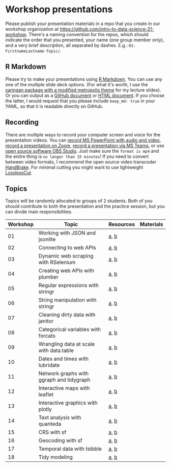 # Workshop presentations

Please publish your presentation materials in a repo that you create in our workshop organization at https://github.com/intro-to-data-science-21-workshop. There's a naming convention for the repos, which should indicate the order that you presented, your name (one group member only), and a very brief description, all separated by dashes. E.g.: `01-FirstnameLastname-Topic/`.

## R Markdown

Please try to make your presentations using [R Markdown](https://rmarkdown.rstudio.com/). You can use any one of the multiple slide deck options. (For what it's worth, I use the [xaringan package with a modified metropolis theme](https://github.com/yihui/xaringan/wiki/Themes) for my lecture slides). Or you can output as a [GitHub document](https://rmarkdown.rstudio.com/github_document_format.html) or [HTML document](https://bookdown.org/yihui/rmarkdown/html-document.html). If you choose the latter, I would request that you please include `keep_md: true` in your YAML, so that it is readable directly on GitHub.

## Recording

There are multiple ways to record your computer screen and voice for the presentation videos. You can [record MS PowerPoint with audio and video](https://www.youtube.com/watch?v=2m60HT3OMOI), [record a presentation on Zoom](https://www.youtube.com/watch?v=P6cTbnUPwfY), [record a presentation via MS Teams](https://www.youtube.com/watch?v=ymnTVklGtAY), or use [open source software OBS Studio](https://www.youtube.com/watch?v=jKgM18lOsr4). Just make sure the `format is mp4` and the entire thing is `no longer than 15 minutes`! If you need to convert between video formats, I recommend the open source video transcoder [HandBrake](https://handbrake.fr/). For minimal cutting you might want to use lightweight [LosslessCut](https://github.com/mifi/lossless-cut).


## Topics

Topics will be randomly allocated to groups of 2 students. Both of you should contribute to both the presentation and the practice session, but you can divide main responsibilities.

| Workshop | Topic | Resources | Materials |
|---------|-------|-----------|-----------|
| 01 | Working with JSON and jsonlite | [a](https://cran.r-project.org/web/packages/jsonlite/index.html), [b](https://www.json.org/json-en.html) |  | 
| 02 | Connecting to web APIs | [a](https://zapier.com/learn/apis/), [b](https://raw.githack.com/uo-ec607/lectures/master/07-web-apis/07-web-apis.html) |  | 
| 03 | Dynamic web scraping with RSelenium | [a](https://github.com/ropensci/RSelenium), [b](https://www.selenium.dev/) |  | 
| 04 | Creating web APIs with plumber | [a](https://www.rplumber.io/), [b](https://github.com/rstudio/cheatsheets/raw/master/plumber.pdf) |  |
| 05 | Regular expressions with stringr | [a](http://www.r-datacollection.com/), [b](https://github.com/rstudio/cheatsheets/raw/master/regex.pdf) |  | 
| 06 | String manipulation with stringr | [a](http://www.r-datacollection.com/), [b](https://github.com/rstudio/cheatsheets/raw/master/strings.pdf) |  | 
| 07 | Cleaning dirty data with janitor | [a](https://github.com/sfirke/janitor), [b](http://sfirke.github.io/janitor/articles/janitor.html) |  |
| 08 | Categorical variables with forcats | [a](https://forcats.tidyverse.org/), [b](https://r4ds.had.co.nz/factors.html) |  |
| 09 | Wrangling data at scale with data.table | [a](https://rdatatable.gitlab.io/data.table/), [b](https://github.com/tidyverse/dtplyr) |  |
| 10 | Dates and times with lubridate | [a](https://lubridate.tidyverse.org/), [b](https://r4ds.had.co.nz/dates-and-times.html) |  |
| 11 | Network graphs with ggraph and tidygraph | [a](https://ggraph.data-imaginist.com/), [b](https://tidygraph.data-imaginist.com/) |  |
| 12 | Interactive maps with leaflet | [a](https://rstudio.github.io/leaflet/), [b](https://leafletjs.com/reference-1.7.1.html) |  |
| 13 | Interactive graphics with plotly | [a](https://github.com/ropensci/plotly), [b](https://plotly.com/r/) |  |
| 14 | Text analysis with quanteda | [a](https://quanteda.io/), [b](https://joss.theoj.org/papers/10.21105/joss.00774) |  |
| 15 | CRS with sf | [a](https://geocompr.robinlovelace.net/spatial-class.html#crs-intro), [b](https://r-spatial.github.io/sf/index.html) |  |
| 16 | Geocoding with sf | [a](https://r-spatial.github.io/sf/index.html), [b](https://lost-stats.github.io/Geo-Spatial/geocoding.html) |  |
| 17 | Temporal data with tsibble | [a](https://tsibble.tidyverts.org/), [b](https://fable.tidyverts.org/) |  |
| 18 | Tidy modeling | [a](https://www.tidymodels.org/), [b](https://tidymodels.tidymodels.org/) |  |

